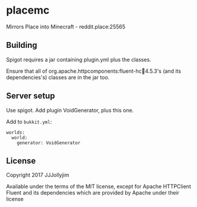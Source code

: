 # placemc
Mirrors Place into Minecraft - reddit.place:25565

## Building

Spigot requires a jar containing plugin.yml plus the classes.

Ensure that all of org.apache.httpcomponents:fluent-hc:jar:4.5.3's (and its dependencies's) classes are in the jar too.

## Server setup

Use spigot. Add plugin VoidGenerator, plus this one.

Add to `bukkit.yml`:

    worlds:
      world:
        generator: VoidGenerator

## License

Copyright 2017 JJJollyjim

Available under the terms of the MIT license, except for Apache HTTPClient Fluent and its dependencies which are provided by Apache under their license
